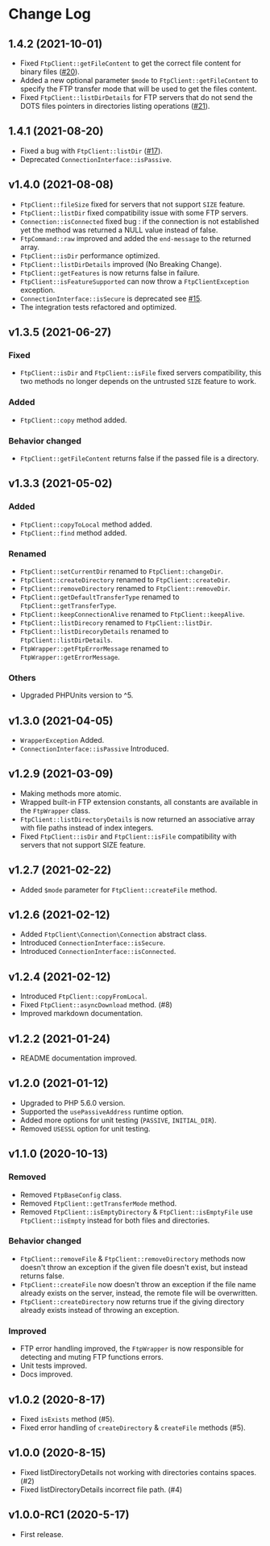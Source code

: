 # Change Log

## 1.4.2 (2021-10-01)

* Fixed `FtpClient::getFileContent` to get the correct file content for binary files ([#20](../../issues/20)).
* Added a new optional parameter `$mode` to `FtpClient::getFileContent` to specify the FTP transfer mode that will be used to get the files content.
* Fixed `FtpClient::listDirDetails` for FTP servers that do not send the DOTS files pointers in directories listing operations ([#21](../../issues/21)).

## 1.4.1 (2021-08-20)

* Fixed a bug with `FtpClient::listDir` ([#17](../../issues/17)).
* Deprecated `ConnectionInterface::isPassive`.

## v1.4.0 (2021-08-08)

* `FtpClient::fileSize` fixed for servers that not support `SIZE` feature.
* `FtpClient::listDir` fixed compatibility issue with some FTP servers.
* `Connection::isConnected` fixed bug : if the connection is not established yet the method was returned 
a NULL value instead of false.
* `FtpCommand::raw` improved and added the `end-message` to the returned array.
* `FtpClient::isDir` performance optimized.
* `FtpClient::listDirDetails` improved (No Breaking Change).
* `FtpClient::getFeatures` is now returns false in failure.
* `FtpClient::isFeatureSupported` can now throw a `FtpClientException` exception.
* `ConnectionInterface::isSecure` is deprecated see [#15](../../issues/15).
* The integration tests refactored and optimized.

## v1.3.5 (2021-06-27)

### Fixed

* `FtpClient::isDir` and `FtpClient::isFile` fixed servers compatibility, this two methods no longer depends on the untrusted `SIZE` feature to work.

### Added

* `FtpClient::copy` method added.

### Behavior changed

* `FtpClient::getFileContent` returns false if the passed file is a directory.

## v1.3.3 (2021-05-02)

### Added

* `FtpClient::copyToLocal` method added.
* `FtpClient::find` method added.

### Renamed 

* `FtpClient::setCurrentDir` renamed to `FtpClient::changeDir`.
* `FtpClient::createDirectory` renamed to `FtpClient::createDir`.
* `FtpClient::removeDirectory` renamed to `FtpClient::removeDir`.
* `FtpClient::getDefaultTransferType` renamed to `FtpClient::getTransferType`.
* `FtpClient::keepConnectionAlive` renamed to `FtpClient::keepAlive`.
* `FtpClient::listDirecory` renamed to `FtpClient::listDir`.
* `FtpClient::listDirecoryDetails` renamed to `FtpClient::listDirDetails`.
* `FtpWrapper::getFtpErrorMessage` renamed to `FtpWrapper::getErrorMessage`.

### Others

* Upgraded PHPUnits version to ^5.

## v1.3.0 (2021-04-05)

* `WrapperException` Added.
* `ConnectionInterface::isPassive` Introduced.

## v1.2.9 (2021-03-09)

* Making methods more atomic.
* Wrapped built-in FTP extension constants, all constants are available in the `FtpWrapper` class.
* `FtpClient::listDirectoryDetails` is now returned an associative array with file paths instead of index integers.
* Fixed `FtpClient::isDir` and `FtpClient::isFile` compatibility with servers that not support SIZE feature.

## v1.2.7 (2021-02-22)

* Added `$mode` parameter for `FtpClient::createFile`  method.

## v1.2.6 (2021-02-12)

* Added `FtpClient\Connection\Connection` abstract class.
* Introduced `ConnectionInterface::isSecure`.
* Introduced `ConnectionInterface::isConnected`.

## v1.2.4 (2021-02-12)

* Introduced `FtpClient::copyFromLocal`.
* Fixed `FtpClient::asyncDownload` method. (#8)
* Improved markdown documentation.

## v1.2.2 (2021-01-24)

* README documentation improved.

## v1.2.0 (2021-01-12)

* Upgraded to PHP 5.6.0 version.
* Supported the `usePassiveAddress` runtime option. 
* Added more options for unit testing (`PASSIVE`, `INITIAL_DIR`).
* Removed `USESSL` option for unit testing.

## v1.1.0 (2020-10-13)

### Removed

* Removed `FtpBaseConfig` class.
* Removed `FtpClient::getTransferMode` method.
* Removed `FtpClient::isEmptyDirectory` & `FtpClient::isEmptyFile` use `FtpClient::isEmpty` instead for both files and directories.

### Behavior changed
    
* `FtpClient::removeFile` & `FtpClient::removeDirectory` methods now doesn't throw an exception if the given file doesn't exist, but instead returns false.
* `FtpClient::createFile` now doesn't throw an exception if the file name already exists on the server, instead, the remote file will be overwritten.
* `FtpClient::createDirectory` now returns true if the giving directory already exists instead of throwing an exception.

### Improved

* FTP error handling improved, the `FtpWrapper` is now responsible for detecting and muting FTP functions errors.
* Unit tests improved.
* Docs improved.

## v1.0.2 (2020-8-17)

* Fixed `isExists` method (#5).
* Fixed error handling of `createDirectory`  & `createFile` methods (#5).

## v1.0.0 (2020-8-15)

* Fixed listDirectoryDetails not working with directories contains spaces. (#2)
* Fixed listDirectoryDetails incorrect file path. (#4)

## v1.0.0-RC1 (2020-5-17)

* First release.
